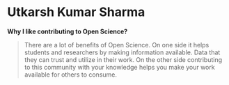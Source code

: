 # Utkarsh Kumar Sharma

**Why I like contributing to Open Science?**
> There are a lot of benefits of Open Science. On one side it helps students and researchers by making information available. Data that they can trust and utilize in their work. On the other side contributing to this community with your knowledge helps you make your work available for others to consume. 


